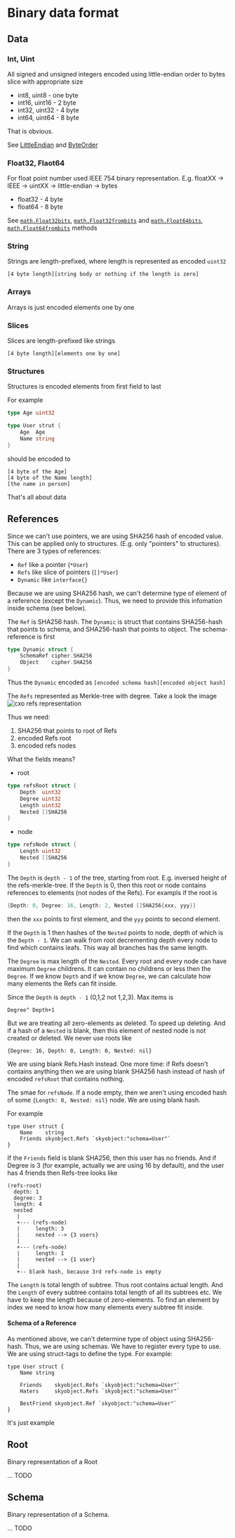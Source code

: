 Binary data format
==================

## Data

### Int, Uint

All signed and unsigned integers encoded using little-endian order to
bytes slice with appropriate size

- int8, uint8 - one byte
- int16, uint16 - 2 byte
- int32, uint32 - 4 byte
- int64, uint64 - 8 byte

That is obvious.

See [LittleEndian](http://godoc.org/encoding/binary#LittleEndian) and
[ByteOrder](http://godoc.org/encoding/binary#ByteOrder)

### Float32, Flaot64

For float point number used IEEE 754 binary representation.
E.g. floatXX -> IEEE -> uintXX -> little-endian -> bytes

- float32 - 4 byte
- float64 - 8 byte

See [`math.Float32bits`](http://godoc.org/math#Float32bits),
[`math.Float32frombits`](http://godoc.org/math#Float32frombits) and
[`math.Float64bits`](http://godoc.org/math#Float64bits),
[`math.Float64frombits`](http://godoc.org/math#Float64frombits) methods

### String

Strings are length-prefixed, where length is represented as encoded `uint32`

```
[4 byte length][string body or nothing if the length is zero]
```

### Arrays

Arrays is just encoded elements one by one

### Slices

Slices are length-prefixed like strings

```
[4 byte length][elements one by one]
```

### Structures

Structures is encoded elements from first field to last

For example

```go
type Age uint32

type User strut {
	Age  Age
	Name string
}
```

should be encoded to

```
[4 byte of the Age]
[4 byte of the Name length]
[the name in person]
```

That's all about data

## References

Since we can't use pointers, we are using SHA256 hash of encoded value.
This can be applied only to structures. (E.g. only "pointers" to structures).
There are 3 types of references:

- `Ref` like a pointer (`*User`)
- `Refs` like slice of pointers (`[]*User`)
- `Dynamic` like `interface{}`

Because we are using SHA256 hash, we can't determine type of element of
a reference (except the `Dynamic`). Thus, we need to  provide this infomation
inside schema (see below).

The `Ref` is SHA256 hash.
The `Dynamic` is struct that contains SHA256-hash that points to schema, and
SHA256-hash that points to object. The schema-reference is first

```go
type Dynamic struct {
	SchemaRef cipher.SHA256
	Object    cipher.SHA256
}
```

Thus the `Dynamic` encoded as `[encoded schema hash][encoded object hash]`


The `Refs` represented as Merkle-tree with degree. Take a look the image
![cxo refs representation](https://drive.google.com/open?id=0BxQawgmXLZarNUJPekJKRmZLMUk)

Thus we need:

1. SHA256 that points to root of Refs
2. encoded Refs root
3. encoded refs nodes

What the fields means?

- root
```go
type refsRoot struct {
	Depth  uint32
	Degree uint32
	Length uint32
	Nested []SHA256
}
```

- node
```go
type refsNode struct {
	Length uint32
	Nested []SHA256
}
```

The `Depth` is `depth - 1` of the tree, starting from root. E.g. inversed height
of the refs-merkle-tree. If the `Depth` is 0, then this root or node contains
references to elements (not nodes of the Refs). For exampls if the root is

```go
{Depth: 0, Degree: 16, Length: 2, Nested []SHA256{xxx, yyy}}
```
then the `xxx` points to first element, and the `yyy` points to second element.

If the `Depth` is 1 then hashes of the `Nested` points to node, depth of
which is the `Depth - 1`. We can walk from root decrementing depth every node
to find which contains leafs. This way all branches has the same length.

The `Degree` is max length of the `Nested`. Every root and every node can
have maximum `Degree` childrens. It can contain no childrens or less then the
`Degree`. If we know `Depth` and if we know `Degree`, we can calculate how
many elements the Refs can fit inside.

Since the `Depth` is `depth - 1` (0,1,2 not 1,2,3). Max items is
```
Degree^ Depth+1
```

But we are treating all zero-elements as deleted. To speed up deleting.
And if a hash of a `Nested` is blank, then this element of nested node
is not created or deleted. We never use roots like

```
{Degree: 16, Depth: 0, Length: 0, Nested: nil}
```
We are using blank Refs.Hash instead. One more time: if Refs doesn't contains
anything then we are using blank SHA256 hash instead of hash of encoded
`refsRoot` that contains nothing.

The smae for `refsNode`. If a node empty, then we aren't using encoded
hash of some `{Length: 0, Nested: nil}` node. We are using blank hash.

For example
```
type User struct {
	Name    string
	Friends skyobject.Refs `skyobject:"schema=User"`
}
```

If the `Friends` field is blank SHA256, then this user has no friends. And
if Degree is 3 (for example, actually we are using 16 by default), and the user
has 4 friends then Refs-tree looks like
```
(refs-root)
  depth: 1
  degree: 3
  length: 4
  nested
   |
   +--- (refs-node)
   |     length: 3
   |     nested --> {3 users}
   |
   +--- (refs-node)
   |     length: 1
   |     nested --> {1 user}
   |
   +-- blank hash, because 3rd refs-node is empty

```


The `Length` is total length of subtree. Thus root contains actual length.
And the `Length` of every subtree contains total length of all its subtrees
etc. We have to keep the length because of zero-elements. To find an element
by index we need to know how many elements every subtree fit inside.

#### Schema of a Reference

As mentioned above, we can't determine type of object using SHA256-hash.
Thus, we are using schemas. We have to register every type to use. We are
using struct-tags to define the type. For example:

```
type User struct {
	Name string

	Friends    skyobject.Refs `skyobject:"schema=User"`
	Haters     skyobject.Refs `skyobject:"schema=User"`

	BestFriend skyobject.Ref `skyobject:"schema=User"`
}
```

It's just example

## Root

Binary representation of a Root

... TODO

## Schema

Binary representation of a Schema.

... TODO
